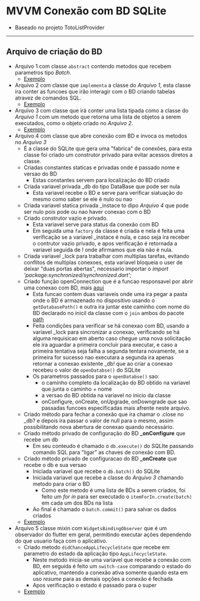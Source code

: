 # **MVVM** Conexão com BD SQLite
- Baseado no projeto TotoListProvider
***
## Arquivo de criação do BD
- Arquivo 1 com classe ```abstract``` contendo metodos que recebem parametros tipo *Batch*. 
    - [Exemplo](https://github.com/JBSilvaDev/To-Do-List-Provider/blob/main/lib/app/core/database/migrations/migration.dart)
- Arquivo 2 com classe que ```implementa``` a classe do *Arquivo 1*, esta classe ira conter as funcoes que irão interagir com o BD criando tabelas atravez de comandos SQL.
    - [Exemplo](https://github.com/JBSilvaDev/To-Do-List-Provider/blob/main/lib/app/core/database/migrations/migration_impl.dart)
- Arquivo 3 com classe que irá conter uma lista tipada como a classe do *Arquivo 1* com um metodo que retorna uma lista de objetos a serem executados, como o objeto criado no *Arquivo 2*.
    - [Exemplo](https://github.com/JBSilvaDev/To-Do-List-Provider/blob/main/lib/app/core/database/sqlite_migration_factory.dart)
- Arquivo 4 com classe que abre conexão com BD e invoca os metodos no *Arquivo 3*
    - É a classe do SQLite que gera uma "fabrica" de conexões, para esta classe foi criado um construtor privado para evitar acessos diretos a classe.
    - Criadas constantes staticas e privadas onde é passado nome e versao do BD
        - Estas constantes servem para localização do BD criado
    - Criada variavel privada _db do tipo DataBase que pode ser nula
        - Esta variavel recebe o BD e serve para verificar siatuação do mesmo como saber se ele é nulo ou nao
    - Criada variavel statica privada _instace to dipo *Arquivo 4* que pode ser nulo pois pode ou nao haver conexao com o BD
    - Criado construtor vazio e privado.
        - Esta variavel serve para status da conexão com BD
        - Em seguida uma ```factory``` da classe é criada e nela é feita uma verificação se a variavel _instace é nula, e caso seja ira receber o contrutor vazio privado, e apos verificação é retornada a variavel seguida de ! onde afirmamos que ela não é nula.
    - Criada variavel _lock para trabalhar com multiplas tarefas, evitando conflitos de multiplas conexoes, esta variavel bloqueia o user de deixar "duas portas abertas", necessario importar o *import 'package:synchronized/synchronized.dart';*
    - Criado função openConnection que é a funcao responsavel por abrir uma conexao com BD, mais [aqui](../../Modelos/Criando_ConexaoBD.md)
        - Esta funcao contem duas variaveis onde uma ira pegar a pasta onde o BD é armazenado no dispositivo usando o ```getDatabasePath()``` e outra ira juntar este caminho com nome do BD declarado no inicil da classe com o ```join``` ambos do pacote [path](../../../Path.md)
        - Feita condições para verificar se há conexao com BD, usando a variavel _lock para sincronizar a conexao, verificando se há alguma requisicao em aberto caso chegue uma nova solicitação ele ira aguardar a primeira concluir para executar, e caso a primeira tentativa seja falha a segunda tentara novamente, se a primeira for sucesso nao executara a segunda ira apenas retornar a conexao existente _db! que ao criar a conexao recebeu o valor de ```openDatabse()``` do SQLite
        - Os parametros passados para o ```openDatabse()``` sao:
            - o caminho completo da localização do BD obtido na variavel que junta o caminho + nome
            - a versao do BD obtida na variavel no inicio da classe
            - onConfigure, onCreate, onUpgrade, onDowngrade que sao passadas funcoes especificadas mais afrente neste arquivo.
    - Criado método para fechar a conexão que ira chamar o .close no _db? e depois ira passar o valor de null para o mesmo, assim possibilitando nova abertura de conexao quando necessário.
    - Criado método privado de configuração do BD **_onConfigure** que recebe um db
        - Em seu conteudo é chamado o ```db.execute()``` do SQLIte passando comando SQL para "ligar" as chaves de conexão com BD.
    - Criado método privado de configuracao do BD **_onCreate** que recebe o db e sua versao
        - Iniciada variavel que recebe o ```db.batch()``` do SQLite
        - Iniciada variavel que recebe a classe do *Arquivo 3* chamando metodo para criar o BD
            - Como este metodo é uma lista de BDs a serem criados, foi feito um *for in* para ser executado o ```itemForIn.create(batch)``` em cada um dos BDs na lista
        - Ao final é chamado o ```batch.commit()``` para salvar os dados criados
    - [Exemplo](https://github.com/JBSilvaDev/To-Do-List-Provider/blob/main/lib/app/core/database/sqlite_connection_factory.dart)
- Arquivo 5 classe mixin com ```WidgetsBindingObserver``` que é um observador do flutter em geral, permitindo executar ações dependendo do que usuario faça com o aplicativo.
    - Criado metodo ```didChanceAppLifecycleState``` que recebe em parametro do estado da aplicação tipo ```AppLifecycleState```.
        - Neste metodo inicia-se uma variavel que recebe a conexão com BD, em seguida é feito um ```switch-case``` comparando o estado do aplicativo, mantendo a conexão ativa somente quando esta em uso *resume* para as demais opções a conexão é fechada
        - Apos verificação o estado é passado para o super
    - [Exemplo](https://github.com/JBSilvaDev/To-Do-List-Provider/blob/main/lib/app/core/database/sqlite_adm_conection.dart)

